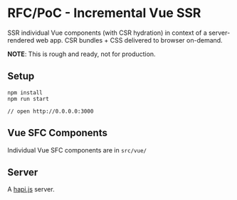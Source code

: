 # RFC/PoC - Incremental Vue SSR

SSR individual Vue components (with CSR hydration) in context of a server-rendered web app. CSR bundles + CSS delivered to browser on-demand.

**NOTE**: This is rough and ready, not for production.

## Setup

```
npm install
npm run start

// open http://0.0.0.0:3000
```

## Vue SFC Components

Individual Vue SFC components are in `src/vue/`

## Server

A [hapi.js](https://hapi.dev/) server.
